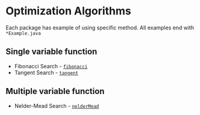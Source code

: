 # Optimization Algorithms

Each package has example of using specific method. All examples end with `*Example.java`

## Single variable function 

- Fibonacci Search - [`fibonacci`](./src/fibonacci) 
- Tangent Search - [`tangent`](./src/tangent) 

## Multiple variable function 
- Nelder-Mead Search - [`nelderMead`](./src/nelderMead)
